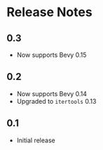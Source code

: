 # Release Notes

## 0.3

- Now supports Bevy 0.15

## 0.2

- Now supports Bevy 0.14
- Upgraded to `itertools` 0.13

## 0.1

- Initial release
